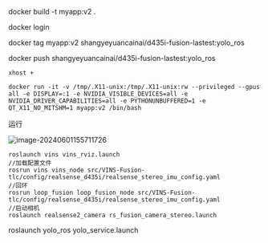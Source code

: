 docker build -t myapp:v2 .

docker login

docker tag  myapp:v2   shangyeyuancainai/d435i-fusion-lastest:yolo_ros





docker push shangyeyuancainai/d435i-fusion-lastest:yolo_ros



```shell
xhost +

docker run -it -v /tmp/.X11-unix:/tmp/.X11-unix:rw --privileged --gpus all -e DISPLAY=:1 -e NVIDIA_VISIBLE_DEVICES=all -e NVIDIA_DRIVER_CAPABILITIES=all -e PYTHONUNBUFFERED=1 -e QT_X11_NO_MITSHM=1 myapp:v2 /bin/bash
```



运行


![image-20240601155711726](../Desktop/dailywork/piccloud/image-20240601155711726.png)






```shell
roslaunch vins vins_rviz.launch
//加载配置文件
rosrun vins vins_node src/VINS-Fusion-tlc/config/realsense_d435i/realsense_stereo_imu_config.yaml
//回环
rosrun loop_fusion loop_fusion_node src/VINS-Fusion-tlc/config/realsense_d435i/realsense_stereo_imu_config.yaml
//启动相机
roslaunch realsense2_camera rs_fusion_camera_stereo.launch
```

roslaunch yolo_ros yolo_service.launch 
